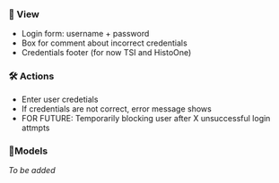 ### 👀 View
* Login form: username + password
* Box for comment about incorrect credentials
* Credentials footer (for now TSI and HistoOne)

### 🛠 Actions
* Enter user credetials
* If credentials are not correct, error message shows
* FOR FUTURE: Temporarily blocking user after X unsuccessful login attmpts

### 🎨Models
*To be added*

